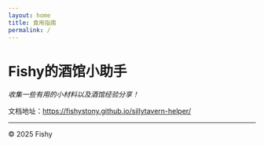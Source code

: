 ```yaml
---
layout: home
title: 食用指南
permalink: /
---
```

  
# Fishy的酒馆小助手

_收集一些有用的小材料以及酒馆经验分享！_

文档地址：https://fishystony.github.io/sillytavern-helper/

---

&copy; 2025 Fishy 
